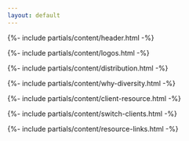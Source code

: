 ```yaml
---
layout: default
---
```



{%- include partials/content/header.html -%}

{%- include partials/content/logos.html -%}

{%- include partials/content/distribution.html -%}

{%- include partials/content/why-diversity.html -%}

{%- include partials/content/client-resource.html -%}

{%- include partials/content/switch-clients.html -%}

{%- include partials/content/resource-links.html -%}
